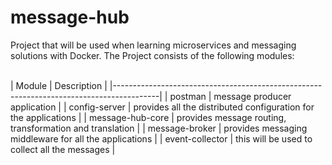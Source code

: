 # message-hub
Project that will be used when learning microservices and messaging solutions with Docker. The Project consists of the following modules:<br><br>


| Module            | Description                                                         |
|-----------------------------------------------------------------------------------------|
| postman           | message producer application                                        |
| config-server     | provides all the distributed configuration for the applications     |
| message-hub-core  | provides message routing, transformation and translation            |
| message-broker    | provides messaging middleware for all the applications              |
| event-collector   | this will be used to collect all the messages                       |
